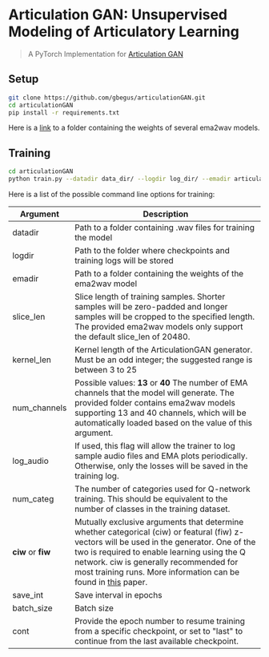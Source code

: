 # Articulation GAN: Unsupervised Modeling of Articulatory Learning
> A PyTorch Implementation for [Articulation GAN](https://arxiv.org/pdf/2210.15173.pdf)

## Setup
```bash
git clone https://github.com/gbegus/articulationGAN.git
cd articulationGAN
pip install -r requirements.txt
```
Here is a [link](https://drive.google.com/drive/folders/1_Sfjm0NhDAw6Zy3QnxnJY01DUwl24OUc?usp=sharing) to a folder containing the weights of several ema2wav models.

## Training
```bash
cd articulationGAN
python train.py --datadir data_dir/ --logdir log_dir/ --emadir articulatory_weights/ --ciw
```
Here is a list of the possible command line options for training:

| Argument | Description |
| -------- | ---------- |
|datadir | Path to a folder containing .wav files for training the model |
|logdir | Path to the folder where checkpoints and training logs will be stored |
|emadir | Path to a folder containing the weights of the ema2wav model |
|slice_len | Slice length of training samples. Shorter samples will be zero-padded and longer samples will be cropped to the specified length. The provided ema2wav models only support the default slice_len of 20480.|
|kernel_len| Kernel length of the ArticulationGAN generator. Must be an odd integer; the suggested range is between 3 to 25|
|num_channels | Possible values: **13** or **40** The number of EMA channels that the model will generate. The provided folder contains ema2wav models supporting 13 and 40 channels, which will be automatically loaded based on the value of this argument.
|log_audio | If used, this flag will allow the trainer to log sample audio files and EMA plots periodically. Otherwise, only the losses will be saved in the training log. |
|num_categ | The number of categories used for Q-network training. This should be equivalent to the number of classes in the training dataset.|
|**ciw** or **fiw**| Mutually exclusive arguments that determine whether categorical (ciw) or featural (fiw) z-vectors will be used in the generator. One of the two is required to enable learning using the Q network. ciw is generally recommended for most training runs. More information can be found in [this](https://www.sciencedirect.com/science/article/pii/S0893608021001052?via%3Dihub#b28) paper.
|save_int| Save interval in epochs|
|batch_size| Batch size| 
|cont| Provide the epoch number to resume training from a specific checkpoint, or set to "last" to continue from the last available checkpoint.|

